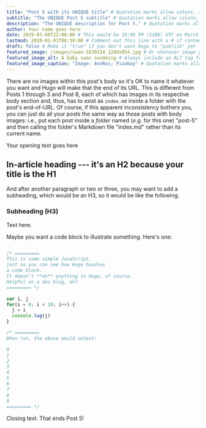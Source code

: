 ```yaml
---
title: "Post 5 with its UNIQUE title" # Quotation marks allow colons, semicolons, etc.
subtitle: "The UNIQUE Post 5 subtitle" # Quotation marks allow colons, semicolons, etc.
description: "The UNIQUE description for Post 5." # Quotation marks allow colons, semicolons, etc.
author: Your name goes here
date: 2019-03-08T22:08:00 # This would be 10:08 PM (2208) UTC on March 8, 2019
lastmod: 2020-01-01T08:39:00 # Comment-out this line with a # if content is unchanged
draft: false # Make it "true" if you don't want Hugo to "publish" yet
featured_image: /images/swan-1639154_1280x854.jpg # Or whatever image you want to use
featured_image_alt: A baby swan swimming # Always include an ALT tag for accessibility
featured_image_caption: "Image: AnnRos; Pixabay" # Quotation marks allow colons, semicolons, etc.
---
```


There are no images within this post's body so it's OK to name it whatever you want and Hugo will make that the end of its URL. This is different from Posts 1 through 3 and Post 8, each of which has images in its respective body section and, thus, has to exist as `index.md` inside a folder with the post's end-of-URL. Of course, if this apparent inconsistency bothers you, you can just do all your posts the same way as those posts with body images: i.e., put each post inside a *folder* named (*e.g.* for this one) "post-5" and then calling the folder's Markdown file "index.md" rather than its current name.

Your opening text goes here

## In-article heading --- it's an H2 because your title is the H1

And after another paragraph or two or three, you may want to add a subheading, which would be an H3, so it would be like the following.

### Subheading (H3)

Text here.

Maybe you want a code block to illustrate something. Here's one:

```js

/* =========
This is some simple JavaScript, 
just so you can see how Hugo handles 
a code block.
It doesn't **do** anything in Hugo, of course.
Helpful on a dev blog, eh?
========= */

var i, j
for(i = 0; i < 10; i++) {
  j = i
  console.log(j)
}

/* ========= 
When run, the above would output:

0
1
2
3
4
5
6
7
8
9
========= */

```

Closing text. That ends Post 5!
